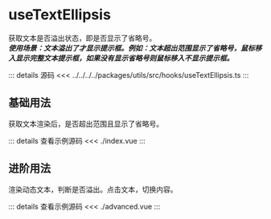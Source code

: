 <script setup lang="ts">
  import SimpleExample from './index.vue';
  import AdvancedExample from './advanced.vue';
</script>
# useTextEllipsis

获取文本是否溢出状态，即是否显示了省略号。  
***使用场景：文本溢出了才显示提示框。例如：文本超出范围显示了省略号，鼠标移入显示完整文本提示框，如果没有显示省略号则鼠标移入不显示提示框。***

::: details 源码
<<< ../../../../packages/utils/src/hooks/useTextEllipsis.ts
:::

## 基础用法
获取文本渲染后，是否超出范围且显示了省略号。

<SimpleExample />

::: details 查看示例源码
<<< ./index.vue
:::

## 进阶用法
渲染动态文本，判断是否溢出。点击文本，切换内容。

<AdvancedExample />

::: details 查看示例源码
<<< ./advanced.vue
:::
